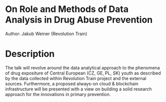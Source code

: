 # On Role and Methods of Data Analysis in Drug Abuse Prevention

Author: Jakub Weiner (Revolution Train)

# Description

The talk will revolve around the data analytical approach to the phenomena of drug expositure of Central European (CZ, GE, PL, SK) youth as described by the data collected within Revolution Train project and the external sources. Furthermore, a proposed always-on cloud & blockchain infrastructure will be presented with a view on building a solid research approach for the innovations in primary prevention. 


